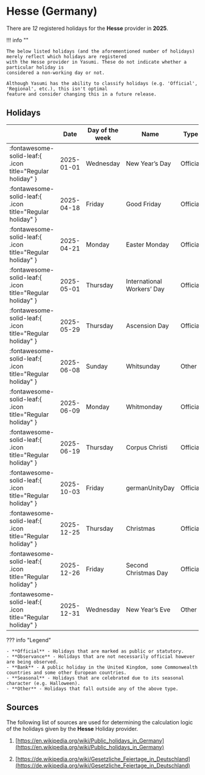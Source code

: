 # Hesse (Germany)

There are _12_ registered holidays for the **Hesse** provider in **2025**.

!!! info ""

    The below listed holidays (and the aforementioned number of holidays) merely reflect which holidays are registered
    with the Hesse provider in Yasumi. These do not indicate whether a particular holiday is
    considered a non-working day or not.

    Although Yasumi has the ability to classify holidays (e.g. 'Official', 'Regional', etc.), this isn't optimal
    feature and consider changing this in a future release.

## Holidays

|     | Date | Day of the week | Name | Type |
| --- | ---- | --------------- | ---- | ---- |
| :fontawesome-solid-leaf:{ .icon title="Regular holiday" } | 2025-01-01 | Wednesday | New Year’s Day | Official |
| :fontawesome-solid-leaf:{ .icon title="Regular holiday" } | 2025-04-18 | Friday | Good Friday | Official |
| :fontawesome-solid-leaf:{ .icon title="Regular holiday" } | 2025-04-21 | Monday | Easter Monday | Official |
| :fontawesome-solid-leaf:{ .icon title="Regular holiday" } | 2025-05-01 | Thursday | International Workers’ Day | Official |
| :fontawesome-solid-leaf:{ .icon title="Regular holiday" } | 2025-05-29 | Thursday | Ascension Day | Official |
| :fontawesome-solid-leaf:{ .icon title="Regular holiday" } | 2025-06-08 | Sunday | Whitsunday | Other |
| :fontawesome-solid-leaf:{ .icon title="Regular holiday" } | 2025-06-09 | Monday | Whitmonday | Official |
| :fontawesome-solid-leaf:{ .icon title="Regular holiday" } | 2025-06-19 | Thursday | Corpus Christi | Official |
| :fontawesome-solid-leaf:{ .icon title="Regular holiday" } | 2025-10-03 | Friday | germanUnityDay | Official |
| :fontawesome-solid-leaf:{ .icon title="Regular holiday" } | 2025-12-25 | Thursday | Christmas | Official |
| :fontawesome-solid-leaf:{ .icon title="Regular holiday" } | 2025-12-26 | Friday | Second Christmas Day | Official |
| :fontawesome-solid-leaf:{ .icon title="Regular holiday" } | 2025-12-31 | Wednesday | New Year’s Eve | Other |

??? info "Legend"

    - **Official** - Holidays that are marked as public or statutory.
    - **Observance** - Holidays that are not necessarily official however are being observed.
    - **Bank** - A public holiday in the United Kingdom, some Commonwealth countries and some other European countries.
    - **Seasonal** - Holidays that are celebrated due to its seasonal character (e.g. Halloween).
    - **Other** - Holidays that fall outside any of the above type.

## Sources

The following list of sources are used for determining the calculation logic of
the holidays given by the **Hesse** Holiday provider.


1. [https://en.wikipedia.org/wiki/Public_holidays_in_Germany](https://en.wikipedia.org/wiki/Public_holidays_in_Germany)
   
1. [https://de.wikipedia.org/wiki/Gesetzliche_Feiertage_in_Deutschland](https://de.wikipedia.org/wiki/Gesetzliche_Feiertage_in_Deutschland)
   